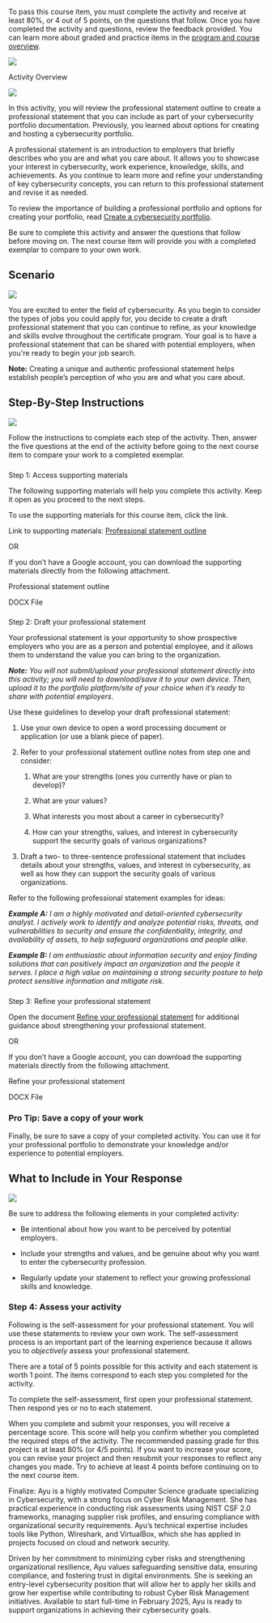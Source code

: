 
To pass this course item, you must complete the activity and receive at least 80%, or 4 out of 5 points, on the questions that follow. Once you have completed the activity and questions, review the feedback provided. You can learn more about graded and practice items in the [program and course overview](https://www.coursera.org/learn/foundations-of-cybersecurity/supplement/QBRd5/program-and-course-overview).

![](https://d3c33hcgiwev3.cloudfront.net/imageAssetProxy.v1/kYvVLkX-T9uQnRYn7ZpwKg_02d8433a352e4dadadd0787c5d7cd0f1_ejYXKqjxBerEzG8HYoUj1oY3u18LiIGtIXggZuKSUfGYgDdx2KJDWz9c40gC8bXohTB9txDuFrE7_Ym6jgqXIz3h4CieyzpylSPy-Ls-vRcglq5yHV-A6yzuvI_CWUMxngE438I0xcozotRn5sWlPDcZ-IV2f1R0Tmd6liCQoJJrtjfb_HOZ9W86t7nwlkaVow7TZLp8mvoDKCCXCGR9p2fg4kAWIrje20fNxw?expiry=1738540800000&hmac=jt_im2YALpFIkofC1kbj3RHIEeDmUpMUTCFJ6WdeG0o)

Activity Overview

![](https://d3c33hcgiwev3.cloudfront.net/imageAssetProxy.v1/prhXif2nS7yvLPgBjzhyMw_b9be6d6dfc2c42ae9e29b5cbd7f6d8e1_jlA6sOwDSQSe7UjwJ1Avlg_edd8467fef774f78be91af2a4cafadf1_pvMMp8zplWKrfvoXlOmy8Mo0HnBQ08NGIdma5Jml0EcLFEn8KwEzK0NDLpA7_DqRy1NJwRQ_CUUFrLTYpdf0lkhm0StFLV3YzLMzziJAUvV4769HH6nmBGBdM0tRTlyu51bq92Q8uaRO17Hx-owAqkWXRhEYK3RKr9OovEf1QjBd17_Gv2z7VjKng7etXlcii3yGwsKqxCTQpmorYexozgmssLEV3Wn5dZXq8A?expiry=1738540800000&hmac=8NkB3eJ3cFou-DAOuBKk9nmv0LCzYuH2dLVYiu76hmM)

In this activity, you will review the professional statement outline to create a professional statement that you can include as part of your cybersecurity portfolio documentation. Previously, you learned about options for creating and hosting a cybersecurity portfolio.

A professional statement is an introduction to employers that briefly describes who you are and what you care about. It allows you to showcase your interest in cybersecurity, work experience, knowledge, skills, and achievements. As you continue to learn more and refine your understanding of key cybersecurity concepts, you can return to this professional statement and revise it as needed.

To review the importance of building a professional portfolio and options for creating your portfolio, read [Create a cybersecurity portfolio](https://www.coursera.org/learn/foundations-of-cybersecurity/supplement/RTDuH/create-a-cybersecurity-portfolio).

Be sure to complete this activity and answer the questions that follow before moving on. The next course item will provide you with a completed exemplar to compare to your own work.

## Scenario

![](https://d3c33hcgiwev3.cloudfront.net/imageAssetProxy.v1/692J4KCfTI-pNfb5pFM3Cg_575fee21158e4e358ac45d9f77e576e1_WLn89eW_SAK7z8YSGwAWKQ_c61a7ef696de4ff29d313f90a1a8a1f1_voqiSaGV5kfSTqHebqlVYv5Vj1ZxyZIxbZmlSvVy4wD9RCelIqhPOp5ioB_R9zmXYBJ1nqYwnrMSsfmd3xnju9RBOxPWP5XrYBw_6PyZ_tfHGKxBEp39b-QcEtwSPmvbz0gH2bC3fA44GIMWtUopovLMf5uF6pomFPxa4zEzHDFqr2Y0_wa2DyGvPa7M57pOLddSmKZqAn6U57gahHCAATlgWrC5u5NYrV6tiQ?expiry=1738540800000&hmac=JUf4z5wNnNxrOGyW5y_Y0uCpwpRhdn81b8IcmxLX3S8)

You are excited to enter the field of cybersecurity. As you begin to consider the types of jobs you could apply for, you decide to create a draft professional statement that you can continue to refine, as your knowledge and skills evolve throughout the certificate program. Your goal is to have a professional statement that can be shared with potential employers, when you're ready to begin your job search.

**Note:** Creating a unique and authentic professional statement helps establish people’s perception of who you are and what you care about.

## Step-By-Step Instructions

![](https://d3c33hcgiwev3.cloudfront.net/imageAssetProxy.v1/HG6iuAQ9Tw6AEonzxU2xBw_300ea55b853145e880b930f7c0ed7ff1_OvkMRiVtBTtM1eom7FGfK9GF9hKrnPGIfBvNmIdSh-zQPNkzFqfIbo_pHAaLBkTKVW5mXu8NJW0x6DWM_0YZAfIIf4Ye3th7j4zZUigzDoz1NacZq8Owgu_pVzE7A0WG6klNfIqovTGiJGyf8J3Lnub4TEQS6adCuEMcPjdf24-cnh68BF1a1MPBAmZ4YxS2R7yOpGF8h7Iicu6LfX4K5c1CwQA7uMqEca-g6A?expiry=1738540800000&hmac=hwnrSKY9fi6l6KYojAbQrIW-hB_jVjxlQLuGG7fcSuo)

Follow the instructions to complete each step of the activity. Then, answer the five questions at the end of the activity before going to the next course item to compare your work to a completed exemplar.

### 

Step 1: Access supporting materials

The following supporting materials will help you complete this activity. Keep it open as you proceed to the next steps.

To use the supporting materials for this course item, click the link.

Link to supporting materials: [Professional statement outline](https://docs.google.com/document/d/12fvZXSrCHs2cE9GUNkc0ypfCb77QdKVFnofQ4aBuxFU/template/preview)

OR

If you don’t have a Google account, you can download the supporting materials directly from the following attachment.

[](https://d3c33hcgiwev3.cloudfront.net/ycHXR8sxRVaBUtZtDdKGzg_56029f0de6ce408aaa48eabc9a6515f1_Professional-statement-outline.docx?Expires=1738540800&Signature=R5Ne~uT-vBE6s8bfwUgqoV7RgOMDSKQU-PtbtBtTcAgiucNCgTrULrTBQ7a87LpIUZC33XmKGZcIyoZhwuHl9CvWmCDVjiU4QLpEC9bRvDGb35b9Eky5FASiOSw0-~oNMZq5yuYVfgAXGPvCbuWQXmetp12spHSc0mOuXh4jz7M_&Key-Pair-Id=APKAJLTNE6QMUY6HBC5A)

Professional statement outline

DOCX File

### 

Step 2: Draft your professional statement

Your professional statement is your opportunity to show prospective employers who you are as a person and potential employee, and it allows them to understand the value you can bring to the organization.

_**Note:**_ _You will not submit/upload your professional statement directly into this activity; you will need to download/save it to your own device. Then, upload it to the portfolio platform/site of your choice when it’s ready to share with potential employers._

Use these guidelines to develop your draft professional statement:

1.  Use your own device to open a word processing document or application (or use a blank piece of paper).
    
2.  Refer to your professional statement outline notes from step one and consider:
    
    1.  What are your strengths (ones you currently have or plan to develop)?
        
    2.  What are your values?
        
    3.  What interests you most about a career in cybersecurity?
        
    4.  How can your strengths, values, and interest in cybersecurity support the security goals of various organizations?
        
3.  Draft a two- to three-sentence professional statement that includes details about your strengths, values, and interest in cybersecurity, as well as how they can support the security goals of various organizations.
    

Refer to the following professional statement examples for ideas:

_**Example A:**_ _I am a highly motivated and detail-oriented cybersecurity analyst. I actively work to identify and analyze potential risks, threats, and vulnerabilities to security and ensure the confidentiality, integrity, and availability of assets, to help safeguard organizations and people alike._

_**Example B:**_ _I am enthusiastic about information security and enjoy finding solutions that can positively impact an organization and the people it serves. I place a high value on maintaining a strong security posture to help protect sensitive information and mitigate risk._

### 

Step 3: Refine your professional statement

Open the document [Refine your professional statement](https://docs.google.com/document/d/1uodGPtGAS247wACdtJ7ITe3BcwFL993sQy5P9_pAj48/template/preview) for additional guidance about strengthening your professional statement.

OR

If you don’t have a Google account, you can download the supporting materials directly from the following attachment.

[](https://d3c33hcgiwev3.cloudfront.net/puk2EvvXQNSPz-Z7xL7s5g_e598db864e4e457cb9e1eb18967488f1_Refine-your-professional-statement.docx?Expires=1738540800&Signature=Q4GkLw9oJcbs0FAGqCoV5YSJqZfzFKBve2QS~oxTqGNny-UsFZlNZaeKYmqzbb0cFukTp0voqIm7V8Qmil103gfy-HRgS9J0xr0XhFVhK4rBZAYvLAhPBWSLnxJc4LsfXhus9i8yeq1u8-l5QXDsp3cBTFASQqpX2LdU7bZFBJY_&Key-Pair-Id=APKAJLTNE6QMUY6HBC5A)

Refine your professional statement

DOCX File

### **Pro Tip: Save a copy of your work**

Finally, be sure to save a copy of your completed activity. You can use it for your professional portfolio to demonstrate your knowledge and/or experience to potential employers.

## What to Include in Your Response

![](https://d3c33hcgiwev3.cloudfront.net/imageAssetProxy.v1/GWubPPW9QU-5mcCspTeQ4Q_498f40070ab7452aa60339150cdd54f1_jN_ziXQPeAiCRoxrM5AR6fzUbC2xeyPTAb6jucq7bFC-gD6ANvmydKfvP3aBbCloerFCOAYRQVl6_HdEgWEyy0g3AFuCIHMC1BY1ikjvaNuT3MrBRam0TtFBs4RhEJFWsyY5pdpnnyyW2mRfZXY6Beu0b_az7XYNM_LmEedUBPo1fzIp2B8wMYqObLCMVftw4JzGS2SheyWV2WddO0zJqW1h3lhuNgxKRFr4zA?expiry=1738540800000&hmac=OgkKvsfa6lqgaMKY1fcxFnPjZhQPPmNTtoztdWVhy-k)

Be sure to address the following elements in your completed activity:

-   Be intentional about how you want to be perceived by potential employers.
    
-   Include your strengths and values, and be genuine about why you want to enter the cybersecurity profession.
    
-   Regularly update your statement to reflect your growing professional skills and knowledge.
    

### **Step 4: Assess your activity**

Following is the self-assessment for your professional statement. You will use these statements to review your own work. The self-assessment process is an important part of the learning experience because it allows you to _objectively_ assess your professional statement.

There are a total of 5 points possible for this activity and each statement is worth 1 point. The items correspond to each step you completed for the activity.

To complete the self-assessment, first open your professional statement. Then respond yes or no to each statement.

When you complete and submit your responses, you will receive a percentage score. This score will help you confirm whether you completed the required steps of the activity. The recommended passing grade for this project is at least 80% (or 4/5 points). If you want to increase your score, you can revise your project and then resubmit your responses to reflect any changes you made. Try to achieve at least 4 points before continuing on to the next course item.

Finalize: Ayu is a highly motivated Computer Science graduate specializing in Cybersecurity, with a strong focus on Cyber Risk Management. She has practical experience in conducting risk assessments using NIST CSF 2.0 frameworks, managing supplier risk profiles, and ensuring compliance with organizational security requirements. Ayu’s technical expertise includes tools like Python, Wireshark, and VirtualBox, which she has applied in projects focused on cloud and network security.

Driven by her commitment to minimizing cyber risks and strengthening organizational resilience, Ayu values safeguarding sensitive data, ensuring compliance, and fostering trust in digital environments. She is seeking an entry-level cybersecurity position that will allow her to apply her skills and grow her expertise while contributing to robust Cyber Risk Management initiatives. Available to start full-time in February 2025, Ayu is ready to support organizations in achieving their cybersecurity goals.

